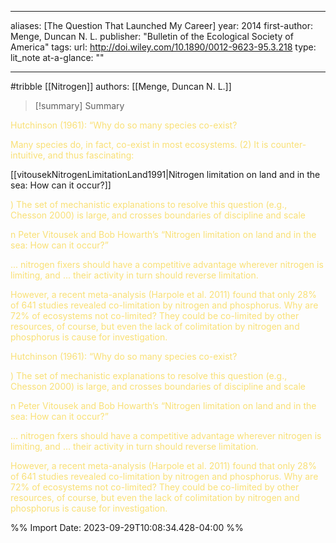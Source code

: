   
---
aliases: [The Question That Launched My Career] 
year: 2014 
first-author: Menge, Duncan N. L.
publisher: "Bulletin of the Ecological Society of America" 
tags:
url: http://doi.wiley.com/10.1890/0012-9623-95.3.218 
type: lit_note
at-a-glance: ""

--- 
#tribble 
[[Nitrogen]]
authors: [[Menge, Duncan N. L.]]

>[!summary] Summary
> 


<p>  <span style="color: #F9E076">Hutchinson (1961): “Why do so many species co-exist?</span>  </p> <p>  <span style="color: #F9E076">Many species do, in fact, co-exist in most ecosystems. (2) It is counter-intuitive, and thus fascinating:</span>  </p> 
[[vitousekNitrogenLimitationLand1991|Nitrogen limitation on land and in the sea: How can it occur?]]

<p>  <span style="color: #F9E076">) The set of mechanistic explanations to resolve this question (e.g., Chesson 2000) is large, and crosses boundaries of discipline and scale</span>  </p> <p>  <span style="color: #F9E076">n Peter Vitousek and Bob Howarth’s “Nitrogen limitation on land and in the sea: How can it occur?”</span>  </p> <p>  <span style="color: #F9E076">... nitrogen fixers should have a competitive advantage wherever nitrogen is limiting, and ... their activity in turn should reverse limitation.</span>  </p> <p>  <span style="color: #F9E076">However, a recent meta-analysis (Harpole et al. 2011) found that only 28% of 641 studies revealed co-limitation by nitrogen and phosphorus. Why are 72% of ecosystems not co-limited? They could be co-limited by other resources, of course, but even the lack of colimitation by nitrogen and phosphorus is cause for investigation.</span>  </p> <p>  <span style="color: #F9E076">Hutchinson (1961): “Why do so many species co-exist?</span>  </p> <p>  <span style="color: #F9E076">) The set of mechanistic explanations to resolve this question (e.g., Chesson 2000) is large, and crosses boundaries of discipline and scale</span>  </p> <p>  <span style="color: #F9E076">n Peter Vitousek and Bob Howarth’s “Nitrogen limitation on land and in the sea: How can it occur?”</span>  </p> 

<p>  <span style="color: #F9E076">… nitrogen fxers should have a competitive advantage wherever nitrogen is limiting, and … their activity in turn should reverse limitation.</span>  </p> <p>  <span style="color: #F9E076">However, a recent meta-analysis (Harpole et al. 2011) found that only 28% of 641 studies revealed co-limitation by nitrogen and phosphorus. Why are 72% of ecosystems not co-limited? They could be co-limited by other resources, of course, but even the lack of colimitation by nitrogen and phosphorus is cause for investigation.</span>  </p> 

%% Import Date: 2023-09-29T10:08:34.428-04:00 %%
